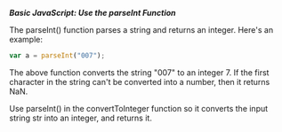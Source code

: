 ***Basic JavaScript: Use the parseInt Function***

The parseInt() function parses a string and returns an integer. Here's an example:

```javascript
var a = parseInt("007");
```

The above function converts the string "007" to an integer 7. If the first character in the string can't be converted into a number, then it returns NaN.


Use parseInt() in the convertToInteger function so it converts the input string str into an integer, and returns it.

